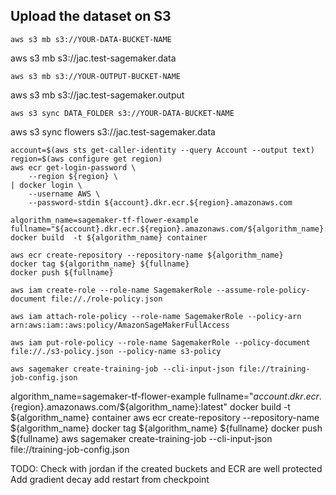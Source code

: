 ## Upload the dataset on S3

`aws s3 mb s3://YOUR-DATA-BUCKET-NAME`

aws s3 mb s3://jac.test-sagemaker.data

`aws s3 mb s3://YOUR-OUTPUT-BUCKET-NAME`

aws s3 mb s3://jac.test-sagemaker.output

`aws s3 sync DATA_FOLDER s3://YOUR-DATA-BUCKET-NAME`

aws s3 sync flowers s3://jac.test-sagemaker.data


```
account=$(aws sts get-caller-identity --query Account --output text)
region=$(aws configure get region)
aws ecr get-login-password \
    --region ${region} \
| docker login \
    --username AWS \
    --password-stdin ${account}.dkr.ecr.${region}.amazonaws.com
```

```
algorithm_name=sagemaker-tf-flower-example
fullname="${account}.dkr.ecr.${region}.amazonaws.com/${algorithm_name}:latest"
docker build  -t ${algorithm_name} container
```

```
aws ecr create-repository --repository-name ${algorithm_name}
docker tag ${algorithm_name} ${fullname}
docker push ${fullname}
```


`aws iam create-role --role-name SagemakerRole --assume-role-policy-document file://./role-policy.json`

`aws iam attach-role-policy --role-name SagemakerRole --policy-arn arn:aws:iam::aws:policy/AmazonSageMakerFullAccess`

`aws iam put-role-policy --role-name SagemakerRole --policy-document file://./s3-policy.json --policy-name s3-policy`

```
aws sagemaker create-training-job --cli-input-json file://training-job-config.json
```


algorithm_name=sagemaker-tf-flower-example
fullname="${account}.dkr.ecr.${region}.amazonaws.com/${algorithm_name}:latest"
docker build  -t ${algorithm_name} container
aws ecr create-repository --repository-name ${algorithm_name}
docker tag ${algorithm_name} ${fullname}
docker push ${fullname}
aws sagemaker create-training-job --cli-input-json file://training-job-config.json


TODO:
Check with jordan if the created buckets and ECR are well protected
Add gradient decay
add restart from checkpoint